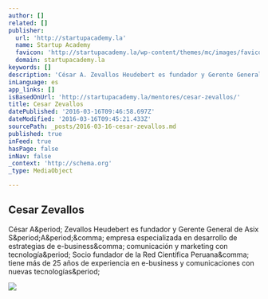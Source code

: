 ```yaml
---
author: []
related: []
publisher:
  url: 'http://startupacademy.la'
  name: Startup Academy
  favicon: 'http://startupacademy.la/wp-content/themes/mc/images/favicon.ico'
  domain: startupacademy.la
keywords: []
description: 'César A. Zevallos Heudebert es fundador y Gerente General de Asix S.A., empresa especializada en desarrollo de estrategias de e-business, comunicación y marketing con tecnología. Socio fundador de la Red Científica Peruana, tiene más de 25 años de experiencia en e-business y comunicaciones con nuevas tecnologías.'
inLanguage: es
app_links: []
isBasedOnUrl: 'http://startupacademy.la/mentores/cesar-zevallos/'
title: Cesar Zevallos
datePublished: '2016-03-16T09:46:58.697Z'
dateModified: '2016-03-16T09:45:21.433Z'
sourcePath: _posts/2016-03-16-cesar-zevallos.md
published: true
inFeed: true
hasPage: false
inNav: false
_context: 'http://schema.org'
_type: MediaObject

---
```

<article style=""><h1>Cesar Zevallos</h1><p>César A&amp;period; Zevallos Heudebert es fundador y Gerente General de Asix S&amp;period;A&amp;period;&amp;comma; empresa especializada en desarrollo de estrategias de e-business&amp;comma; comunicación y marketing con tecnología&amp;period; Socio fundador de la Red Científica Peruana&amp;comma; tiene más de 25 años de experiencia en e-business y comunicaciones con nuevas tecnologías&amp;period;</p><img src="http://startupacademy.la/mentors/cesar-zevallos.jpg" /></article>